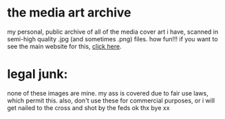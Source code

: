 # the media art archive
my personal, public archive of all of the media cover art i have, scanned in semi-high quality .jpg (and sometimes .png) files. how fun!!!
if you want to see the main website for this, [click here](https://bushfactory.neocities.org/media_art_archive/).

# legal junk:
none of these images are mine. my ass is covered due to fair use laws, which permit this. also, don't use these for commercial purposes, or i will get nailed to the cross and shot by the feds ok thx bye xx

